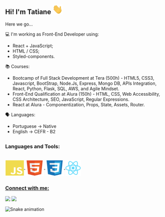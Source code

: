 <h2>Hi! I'm Tatiane <img height="32" src="https://github.com/itsalle/itsalle/raw/main/images/Hi.gif"></h2>

Here we go...

💻 I'm working as Front-End Developer using:
 - React + JavaScript;
 - HTML / CSS;
 - Styled-components.

📚 Courses:
 - Bootcamp of Full Stack Development at Tera (500h) - HTML5, CSS3, Javascript, BootStrap, Node.Js, Express, Mongo DB, APIs Integration, React, Python, Flask, SQL, AWS, and Agile Mindset.
 - Front-End Qualification at Alura (150h) - HTML, CSS, Web Accessibility, CSS Architecture, SEO, JavaScript, Regular Expressions.
 - React at Alura - Componentization, Props, State, Assets, Router.

🗣️ Languages:
 - Portuguese → Native
 - English → CEFR - B2

  
  ##
  
  <h3>Languages and Tools:</h3>

<div style="display: inline_block"><br>
  <a href="https://developer.mozilla.org/en-US/docs/Web/JavaScript" target="_blank"><img align="center" alt="Js" height="50" width="60" src="https://raw.githubusercontent.com/devicons/devicon/master/icons/javascript/javascript-plain.svg">
  <a href="https://www.w3schools.com/html/html_intro.asp" target="_blank"><img align="center" alt="HTML" height="50" width="60" src="https://raw.githubusercontent.com/devicons/devicon/master/icons/html5/html5-original.svg">
  <a href="https://www.w3schools.com/html/html_css.asp" target="_blank"><img align="center" alt="CSS" height="50" width="60" src="https://raw.githubusercontent.com/devicons/devicon/master/icons/css3/css3-original.svg">
   <a href="https://www.w3schools.com/react/react_intro.asp" target="_blank"><img align="center" alt="React" height="50" width="50" src="https://raw.githubusercontent.com/devicons/devicon/master/icons/react/react-original.svg">
</div>
  
  ##
  
  <h3>Connect with me:</h3>
  
<div> 
  <a href = "mailto:tatiane.entler@gmail.com"><img src="https://img.shields.io/badge/-Gmail-%23333?style=for-the-badge&logo=gmail&logoColor=white" target="_blank"></a>
  <a href="https://www.linkedin.com/in/tatiane-camargo-entler-52588365/" target="_blank"><img src="https://img.shields.io/badge/-LinkedIn-%230077B5?style=for-the-badge&logo=linkedin&logoColor=white" target="_blank"></a>
  
  ![Snake animation](https://github.com/tatientler/tatientler/blob/output/github-contribution-grid-snake.svg)
  
</div>

